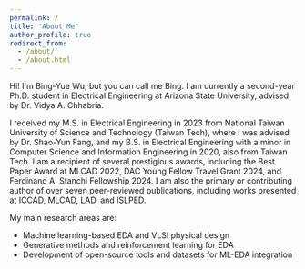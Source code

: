 ```yaml
---
permalink: /
title: "About Me"
author_profile: true
redirect_from: 
  - /about/
  - /about.html
---
```


Hi! I'm Bing-Yue Wu, but you can call me Bing. I am currently a second-year Ph.D. student in Electrical Engineering at Arizona State University, advised by Dr. Vidya A. Chhabria.

I received my M.S. in Electrical Engineering in 2023 from National Taiwan University of Science and Technology (Taiwan Tech), where I was advised by Dr. Shao-Yun Fang, and my B.S. in Electrical Engineering with a minor in Computer Science and Information Engineering in 2020, also from Taiwan Tech. I am a recipient of several prestigious awards, including the Best Paper Award at MLCAD 2022, DAC Young Fellow Travel Grant 2024, and Ferdinand A. Stanchi Fellowship 2024. I am also the primary or contributing author of over seven peer-reviewed publications, including works presented at ICCAD, MLCAD, LAD, and ISLPED.


My main research areas are:

* Machine learning-based EDA and VLSI physical design
* Generative methods and reinforcement learning for EDA 
* Development of open-source tools and datasets for ML-EDA integration

